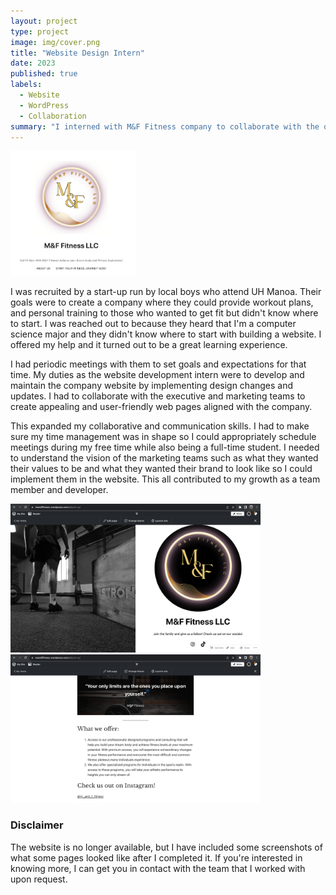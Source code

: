 ```yaml
---
layout: project
type: project
image: img/cover.png
title: "Website Design Intern"
date: 2023
published: true
labels:
  - Website
  - WordPress
  - Collaboration
summary: "I interned with M&F Fitness company to collaborate with the owner and create a new website for them."
---
```

<img width="200px" 
     class="rounded float-start pe-4" 
     src="../img/cover.png" >
     
I was recruited by a start-up run by local boys who attend UH Manoa. Their goals were to create a company where they could provide workout plans, and personal training to those who wanted to get fit but didn't know where to start. I was reached out to because they heard that I'm a computer science major and they didn't know where to start with building a website. I offered my help and it turned out to be a great learning experience.

I had periodic meetings with them to set goals and expectations for that time. My duties as the website development intern were to develop and maintain the company website by implementing design changes and updates. I had to collaborate with the executive and marketing teams to create appealing and user-friendly web pages aligned with the company.

This expanded my collaborative and communication skills. I had to make sure my time management was in shape so I could appropriately schedule meetings during my free time while also being a full-time student. I needed to understand the vision of the marketing teams such as what they wanted their values to be and what they wanted their brand to look like so I could implement them in the website. This all contributed to my growth as a team member and developer.

<img width="400px" 
     class="rounded float-start pe-4" 
     src="../img/website3.png" >
<img width="400px" 
     class="rounded float-start pe-4" 
     src="../img/website2.png" >
     
### Disclaimer
The website is no longer available, but I have included some screenshots of what some pages looked like after I completed it. If you're interested in knowing more, I can get you in contact with the team that I worked with upon request.
